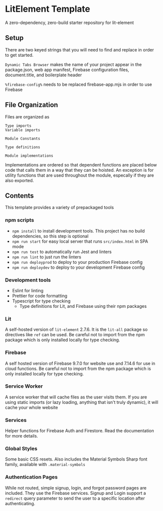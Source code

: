# LitElement Template

A zero-dependency, zero-build starter repository for lit-element 

## Setup
There are two keyed strings that you will need to find and replace in order to get started. 

`Dynamic Tabs Browser` makes the name of your project appear in the package.json, web app manifest, Firebase configuration files, document.title, and boilerplate header

`%firebase-config%` needs to be replaced firebase-app.mjs in order to use Firebase

## File Organization

Files are organized as

```
Type imports
Variable imports

Module Constants

Type definitions

Module implementations
```

Implementations are ordered so that dependent functions are placed below code that calls them in a way that they can be hoisted. An exception is for utility functions that are used throughout the module, especally if they are also exported.

## Contents
This template provides a variety of prepackaged tools

### npm scripts
- `npm install` to install development tools. This project has no build dependencies, so this step is optional
- `npm run start` for easy local server that runs `src/index.html` in SPA mode
- `npm run test` to automatically run Jest and linters
- `npm run lint` to just run the linters
- `npm run deployprod` to deploy to your production Firebase config
- `npm run deploydev` to deploy to your development Firebase config

### Development tools
- Eslint for linting
- Prettier for code formatting
- Typescript for type checking
  - Type definitions for Lit, and Firebase using their npm packages

### Lit
A self-hosted version of `lit-element` 2.7.6. It is the `lit-all` package so directives like `ref` can be used. Be careful not to import from the npm package which is only installed locally for type checking.

### Firebase
A self hosted version of Firebase 9.7.0 for website use and 7.14.6 for use in cloud functions. Be careful not to import from the npm package which is only installed locally for type checking.

### Service Worker
A service worker that will cache files as the user visits them. If you are using static imports (or lazy loading, anything that isn't truly dynamic), it will cache your whole website

### Services
Helper functions for Firebase Auth and Firestore. Read the documentation for more details.

### Global Styles
Some basic CSS resets. Also includes the Material Symbols Sharp font family, available with `.material-symbols`

### Authentication Pages
While not routed, simple signup, login, and forgot password pages are included. They use the Firebase services. Signup and Login support a `redirect` query parameter to send the user to a specific location after authenticating.